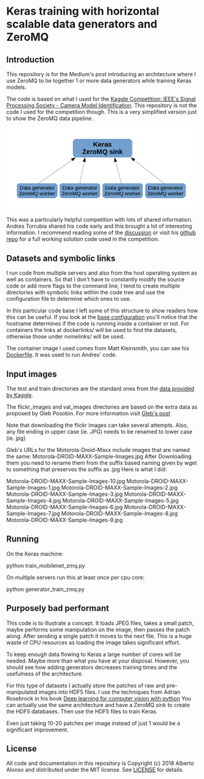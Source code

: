
# Keras training with horizontal scalable data generators and ZeroMQ

## Introduction

This repository is for the Medium's post introducing an architecture where I use ZeroMQ to tie together 1 or more data generators while training Keras models.

The code is based on what I used for the [Kaggle Competition: IEEE's Signal Processing Society - Camera Model Identification](https://www.kaggle.com/c/sp-society-camera-model-identification). This repository is not the code I used for the competition though. This is a very simplified version just to show the ZeroMQ data pipeline.

![Keras ZeroMQ architecture](doc/keras-zmq-diagram1.png?raw=true "Keras ZeroMQ architecture")

This was a particularly helpful competition with lots of shared information. Andres Torrubia shared his code early and this brought a lot of interesting information. I recommend reading some of the [discussion](https://www.kaggle.com/c/sp-society-camera-model-identification/discussion/47896) or visit his [github repo](https://github.com/antorsae/sp-society-camera-model-identification) for a full working solution code used in the competition.

## Datasets and symbolic links

I run code from multiple servers and also from the host operating system as well as containers. So that I don't have to constantly modify the source code or add more flags to the command line, I tend to create multiple directories with symbolic links within the code tree and use the configuration file to determine which ones to use.

In this particular code base I left some of this structure to show readers how this can be useful. If you look at the [base configuration](cfg/base.py) you'll notice that the hostname determines if the code is running inside a container or not. For containers the links at dockerlinks/ will be used to find the datasets, otherwise those under nvmelinks/ will be used.

The container image I used comes from Matt Kleinsmith, you can see his [Dockerfile](https://github.com/antorsae/sp-society-camera-model-identification/blob/master/Dockerfile). It was used to run Andres' code.

## Input images

The test and train directories are the standard ones from the [data provided by Kaggle](https://www.kaggle.com/c/sp-society-camera-model-identification/data).

The flickr_images and val_images directories are based on the extra data as proposed by Gleb Posobin. For more information visit [Gleb's post](https://www.kaggle.com/c/sp-society-camera-model-identification/discussion/47235)

Note that downloading the flickr images can take several attempts. Also, any file ending in upper case (ie. JPG) needs to be renamed to lower case (ie. jpg)

Gleb's URLs for the Motorola-Droid-Maxx include images that are named the same: Motorola-DROID-MAXX-Sample-Images.jpg After Downloading them you need to rename them from the suffix based naming given by wget to something that preserves the suffix as .jpg Here is what I did:

  Motorola-DROID-MAXX-Sample-Images-10.jpg
  Motorola-DROID-MAXX-Sample-Images-1.jpg
  Motorola-DROID-MAXX-Sample-Images-2.jpg
  Motorola-DROID-MAXX-Sample-Images-3.jpg
  Motorola-DROID-MAXX-Sample-Images-4.jpg
  Motorola-DROID-MAXX-Sample-Images-5.jpg
  Motorola-DROID-MAXX-Sample-Images-6.jpg
  Motorola-DROID-MAXX-Sample-Images-7.jpg
  Motorola-DROID-MAXX-Sample-Images-8.jpg
  Motorola-DROID-MAXX-Sample-Images-9.jpg

## Running

On the Keras machine:

python train_mobilenet_zmq.py

On multiple servers run this at least once per cpu core:

python generator_train_zmq.py

## Purposely bad performant

This code is to illustrate a concept. It loads JPEG files, takes a small patch, maybe performs some manipulation on the image, then passes the patch along. After sending a single patch it moves to the next file. This is a huge waste of CPU resources as loading the image takes significant effort.

To keep enough data flowing to Keras a large number of cores will be needed. Maybe more than what you have at your disposal. However, you should see how adding generators decreases training times and the usefulness of the architecture.

For this type of datasets I actually store the patches of raw and pre-manipulated images into HDF5 files. I use the techniques from Adrian Rosebrock in his book [Deep learning for computer vision with python](https://www.pyimagesearch.com/deep-learning-computer-vision-python-book/) You can actually use the same architecture and have a ZeroMQ sink to create the HDF5 databases. Then use the HDF5 files to train Keras.

Even just taking 10-20 patches per image instead of just 1 would be a significant improvement.

## License

All code and documentation in this repository is Copyright (c) 2018 Alberto Alonso and distributed under the MIT license. See [LICENSE](LICENSE) for details.
